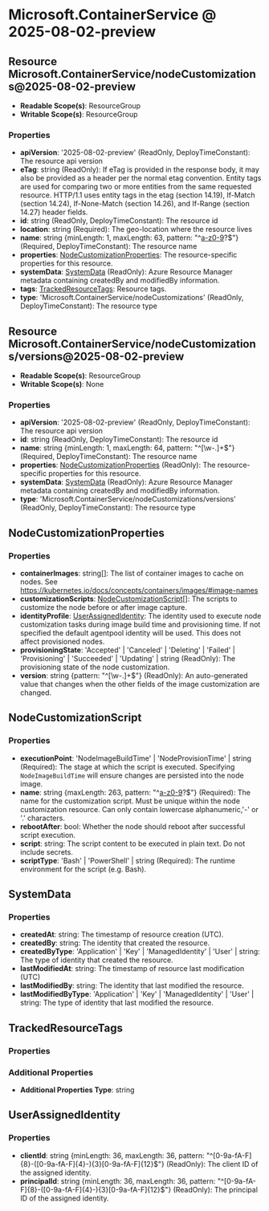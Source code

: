 # Microsoft.ContainerService @ 2025-08-02-preview

## Resource Microsoft.ContainerService/nodeCustomizations@2025-08-02-preview
* **Readable Scope(s)**: ResourceGroup
* **Writable Scope(s)**: ResourceGroup
### Properties
* **apiVersion**: '2025-08-02-preview' (ReadOnly, DeployTimeConstant): The resource api version
* **eTag**: string (ReadOnly): If eTag is provided in the response body, it may also be provided as a header per the normal etag convention.  Entity tags are used for comparing two or more entities from the same requested resource. HTTP/1.1 uses entity tags in the etag (section 14.19), If-Match (section 14.24), If-None-Match (section 14.26), and If-Range (section 14.27) header fields.
* **id**: string (ReadOnly, DeployTimeConstant): The resource id
* **location**: string (Required): The geo-location where the resource lives
* **name**: string {minLength: 1, maxLength: 63, pattern: "^[a-z0-9]([-a-z0-9]*[a-z0-9])?$"} (Required, DeployTimeConstant): The resource name
* **properties**: [NodeCustomizationProperties](#nodecustomizationproperties): The resource-specific properties for this resource.
* **systemData**: [SystemData](#systemdata) (ReadOnly): Azure Resource Manager metadata containing createdBy and modifiedBy information.
* **tags**: [TrackedResourceTags](#trackedresourcetags): Resource tags.
* **type**: 'Microsoft.ContainerService/nodeCustomizations' (ReadOnly, DeployTimeConstant): The resource type

## Resource Microsoft.ContainerService/nodeCustomizations/versions@2025-08-02-preview
* **Readable Scope(s)**: ResourceGroup
* **Writable Scope(s)**: None
### Properties
* **apiVersion**: '2025-08-02-preview' (ReadOnly, DeployTimeConstant): The resource api version
* **id**: string (ReadOnly, DeployTimeConstant): The resource id
* **name**: string {minLength: 1, maxLength: 64, pattern: "^[\w\-\.]+$"} (Required, DeployTimeConstant): The resource name
* **properties**: [NodeCustomizationProperties](#nodecustomizationproperties) (ReadOnly): The resource-specific properties for this resource.
* **systemData**: [SystemData](#systemdata) (ReadOnly): Azure Resource Manager metadata containing createdBy and modifiedBy information.
* **type**: 'Microsoft.ContainerService/nodeCustomizations/versions' (ReadOnly, DeployTimeConstant): The resource type

## NodeCustomizationProperties
### Properties
* **containerImages**: string[]: The list of container images to cache on nodes. See https://kubernetes.io/docs/concepts/containers/images/#image-names
* **customizationScripts**: [NodeCustomizationScript](#nodecustomizationscript)[]: The scripts to customize the node before or after image capture.
* **identityProfile**: [UserAssignedIdentity](#userassignedidentity): The identity used to execute node customization tasks during image build time and provisioning time. 
If not specified the default agentpool identity will be used.
This does not affect provisioned nodes.
* **provisioningState**: 'Accepted' | 'Canceled' | 'Deleting' | 'Failed' | 'Provisioning' | 'Succeeded' | 'Updating' | string (ReadOnly): The provisioning state of the node customization.
* **version**: string {pattern: "^[\w\-\.]+$"} (ReadOnly): An auto-generated value that changes when the other fields of the image customization are changed.

## NodeCustomizationScript
### Properties
* **executionPoint**: 'NodeImageBuildTime' | 'NodeProvisionTime' | string (Required): The stage at which the script is executed.
Specifying `NodeImageBuildTime` will ensure changes are persisted into the node image.
* **name**: string {maxLength: 263, pattern: "^[a-z0-9]([a-z0-9\.\-]*[a-z0-9])?$"} (Required): The name for the customization script. 
Must be unique within the node customization resource.
Can only contain lowercase alphanumeric,'-' or '.' characters.
* **rebootAfter**: bool: Whether the node should reboot after successful script execution.
* **script**: string: The script content to be executed in plain text. Do not include secrets.
* **scriptType**: 'Bash' | 'PowerShell' | string (Required): The runtime environment for the script (e.g. Bash).

## SystemData
### Properties
* **createdAt**: string: The timestamp of resource creation (UTC).
* **createdBy**: string: The identity that created the resource.
* **createdByType**: 'Application' | 'Key' | 'ManagedIdentity' | 'User' | string: The type of identity that created the resource.
* **lastModifiedAt**: string: The timestamp of resource last modification (UTC)
* **lastModifiedBy**: string: The identity that last modified the resource.
* **lastModifiedByType**: 'Application' | 'Key' | 'ManagedIdentity' | 'User' | string: The type of identity that last modified the resource.

## TrackedResourceTags
### Properties
### Additional Properties
* **Additional Properties Type**: string

## UserAssignedIdentity
### Properties
* **clientId**: string {minLength: 36, maxLength: 36, pattern: "^[0-9a-fA-F]{8}-([0-9a-fA-F]{4}-){3}[0-9a-fA-F]{12}$"} (ReadOnly): The client ID of the assigned identity.
* **principalId**: string {minLength: 36, maxLength: 36, pattern: "^[0-9a-fA-F]{8}-([0-9a-fA-F]{4}-){3}[0-9a-fA-F]{12}$"} (ReadOnly): The principal ID of the assigned identity.

